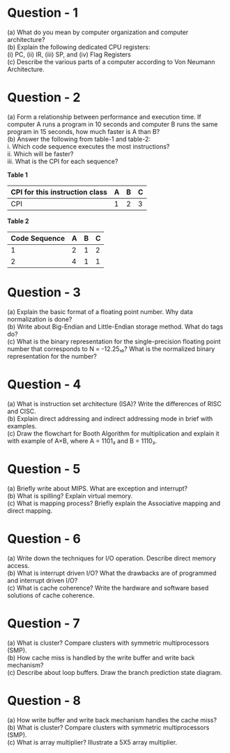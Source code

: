 # Question - 1
(a) What do you mean by computer organization and computer architecture?  
(b) Explain the following dedicated CPU registers:  
   (i) PC, (ii) IR, (iii) SP, and (iv) Flag Registers  
(c) Describe the various parts of a computer according to Von Neumann Architecture.

# Question - 2
(a) Form a relationship between performance and execution time. If computer A runs a program in 10 seconds and computer B runs the same program in 15 seconds, how much faster is A than B?  
(b) Answer the following from table-1 and table-2:  
   i. Which code sequence executes the most instructions?  
   ii. Which will be faster?  
   iii. What is the CPI for each sequence?  

**Table 1**

| CPI for this instruction class | A | B | C |
|---------------------------------|---|---|---|
| CPI                             | 1 | 2 | 3 |

**Table 2**

| Code Sequence | A | B | C |
|----------------|---|---|---|
| 1              | 2 | 1 | 2 |
| 2              | 4 | 1 | 1 |

# Question - 3
(a) Explain the basic format of a floating point number. Why data normalization is done?  
(b) Write about Big-Endian and Little-Endian storage method. What do tags do?  
(c) What is the binary representation for the single-precision floating point number that corresponds to N = -12.25₁₀? What is the normalized binary representation for the number?

# Question - 4
(a) What is instruction set architecture (ISA)? Write the differences of RISC and CISC.  
(b) Explain direct addressing and indirect addressing mode in brief with examples.  
(c) Draw the flowchart for Booth Algorithm for multiplication and explain it with example of A×B, where A = 1101₂ and B = 1110₂.

# Question - 5
(a) Briefly write about MIPS. What are exception and interrupt?  
(b) What is spilling? Explain virtual memory.  
(c) What is mapping process? Briefly explain the Associative mapping and direct mapping.

# Question - 6
(a) Write down the techniques for I/O operation. Describe direct memory access.  
(b) What is interrupt driven I/O? What the drawbacks are of programmed and interrupt driven I/O?  
(c) What is cache coherence? Write the hardware and software based solutions of cache coherence.

# Question - 7
(a) What is cluster? Compare clusters with symmetric multiprocessors (SMP).  
(b) How cache miss is handled by the write buffer and write back mechanism?  
(c) Describe about loop buffers. Draw the branch prediction state diagram.

# Question - 8
(a) How write buffer and write back mechanism handles the cache miss?  
(b) What is cluster? Compare clusters with symmetric multiprocessors (SMP).  
(c) What is array multiplier? Illustrate a 5X5 array multiplier.
